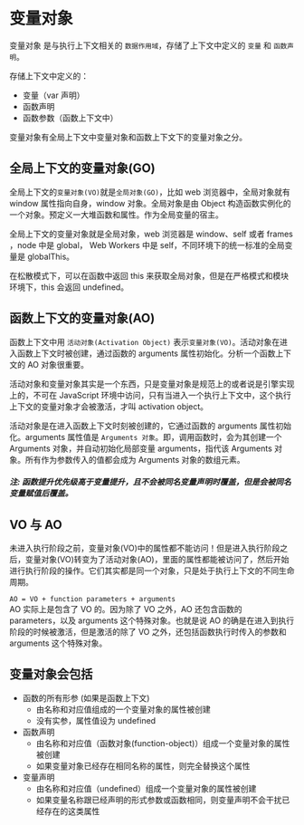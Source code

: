 # 变量对象

变量对象 是与执行上下文相关的 `数据作用域`，存储了上下文中定义的 `变量` 和 `函数声明`。

存储上下文中定义的：
* 变量（var 声明）
* 函数声明
* 函数参数（函数上下文中）

变量对象有全局上下文中变量对象和函数上下文下的变量对象之分。

## 全局上下文的变量对象(GO)

全局上下文的`变量对象(VO)`就是`全局对象(GO)`，比如 web 浏览器中，全局对象就有 window 属性指向自身，window 对象。全局对象是由 Object 构造函数实例化的一个对象。预定义一大堆函数和属性。作为全局变量的宿主。

全局上下文的变量对象就是全局对象，web 浏览器是 window、self 或者 frames ，node 中是 global， Web Workers 中是 self，不同环境下的统一标准的全局变量是 globalThis。

在松散模式下，可以在函数中返回 this 来获取全局对象，但是在严格模式和模块环境下，this 会返回 undefined。

## 函数上下文的变量对象(AO)

函数上下文中用 `活动对象(Activation Object)` 表示`变量对象(VO)`。活动对象在进入函数上下文时被创建，通过函数的 arguments 属性初始化。分析一个函数上下文的 AO 对象很重要。

活动对象和变量对象其实是一个东西，只是变量对象是规范上的或者说是引擎实现上的，不可在 JavaScript 环境中访问，只有当进入一个执行上下文中，这个执行上下文的变量对象才会被激活，才叫 activation object。

活动对象是在进入函数上下文时刻被创建的，它通过函数的 arguments 属性初始化。arguments 属性值是 `Arguments 对象`。即，调用函数时，会为其创建一个 Arguments 对象，并自动初始化局部变量 arguments，指代该 Arguments 对象。所有作为参数传入的值都会成为 Arguments 对象的数组元素。

##### 注: 函数提升优先级高于变量提升，且不会被同名变量声明时覆盖，但是会被同名变量赋值后覆盖。


## VO 与 AO
未进入执行阶段之前，变量对象(VO)中的属性都不能访问！但是进入执行阶段之后，变量对象(VO)转变为了活动对象(AO)，里面的属性都能被访问了，然后开始进行执行阶段的操作。它们其实都是同一个对象，只是处于执行上下文的不同生命周期。

`AO = VO + function parameters + arguments`  
AO 实际上是包含了 VO 的。因为除了 VO 之外，AO 还包含函数的 parameters，以及 arguments 这个特殊对象。也就是说 AO 的确是在进入到执行阶段的时候被激活，但是激活的除了 VO 之外，还包括函数执行时传入的参数和 arguments 这个特殊对象。

## 变量对象会包括
* 函数的所有形参 (如果是函数上下文)
  * 由名称和对应值组成的一个变量对象的属性被创建
  * 没有实参，属性值设为 undefined
* 函数声明
  * 由名称和对应值（函数对象(function-object)）组成一个变量对象的属性被创建
  * 如果变量对象已经存在相同名称的属性，则完全替换这个属性
* 变量声明
  * 由名称和对应值（undefined）组成一个变量对象的属性被创建
  * 如果变量名称跟已经声明的形式参数或函数相同，则变量声明不会干扰已经存在的这类属性